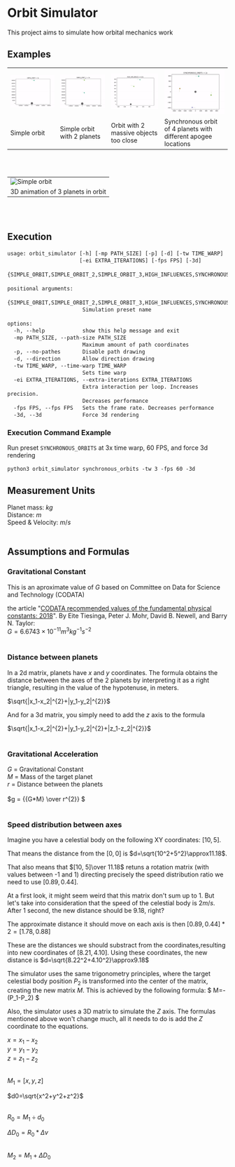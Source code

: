 
# Orbit Simulator
This project aims to simulate how orbital mechanics work

## Examples
<table cellspacing="0" cellpadding="0">
  <tr>
    <td><img src="./readme_files/simple_orbit.gif" alt="Simple orbit" /></td>
    <td><img src="./readme_files/simple_orbit_2.gif" alt="Simple orbit with 2 planets"/></td>
    <td><img src="./readme_files/too_close.gif" alt="Orbit with 2 massive objects too close"/></td>
    <td><img src="./readme_files/sync.gif" alt="Synchronous orbit of 4 planets"/></td>
  </tr>
  <tr>
    <td>Simple orbit</td>
    <td>Simple orbit with 2 planets</td>
    <td>Orbit with 2 massive objects too close</td>
    <td>Synchronous orbit of 4 planets with different apogee locations</td>
  </tr>
  
</table><br><br>
<table cellspacing="0" cellpadding="0">
  <tr>
    <td ><img src="./readme_files/3d.gif" alt="Simple orbit" /></td>
  </tr>
  <tr>
    <td>3D animation of 3 planets in orbit</td>
  </tr>
</table><br><br>

## Execution
```
usage: orbit_simulator [-h] [-mp PATH_SIZE] [-p] [-d] [-tw TIME_WARP]
                       [-ei EXTRA_ITERATIONS] [-fps FPS] [-3d]
                       {SIMPLE_ORBIT,SIMPLE_ORBIT_2,SIMPLE_ORBIT_3,HIGH_INFLUENCES,SYNCHRONOUS_ORBITS,SOLAR_SYSTEM}

positional arguments:
  {SIMPLE_ORBIT,SIMPLE_ORBIT_2,SIMPLE_ORBIT_3,HIGH_INFLUENCES,SYNCHRONOUS_ORBITS,SOLAR_SYSTEM}
                        Simulation preset name

options:
  -h, --help            show this help message and exit
  -mp PATH_SIZE, --path-size PATH_SIZE
                        Maximum amount of path coordinates
  -p, --no-pathes       Disable path drawing
  -d, --direction       Allow direction drawing
  -tw TIME_WARP, --time-warp TIME_WARP
                        Sets time warp
  -ei EXTRA_ITERATIONS, --extra-iterations EXTRA_ITERATIONS
                        Extra interaction per loop. Increases precision.
                        Decreases performance
  -fps FPS, --fps FPS   Sets the frame rate. Decreases performance
  -3d, --3d             Force 3d rendering

```
### Execution Command Example
Run preset ```SYNCHRONOUS_ORBITS``` at 3x time warp, 60 FPS, and force 3d rendering
```
python3 orbit_simulator synchronous_orbits -tw 3 -fps 60 -3d
```

## Measurement Units
Planet mass: $kg$<br>
Distance: $m$<br>
Speed & Velocity: $m/s$<br><br>

## Assumptions and Formulas

### Gravitational Constant
This is an aproximate value of $G$ based on Committee on Data for Science and Technology (CODATA)

the article "[CODATA recommended values of the fundamental physical constants: 2018](https://journals.aps.org/rmp/abstract/10.1103/RevModPhys.93.025010)". By Eite Tiesinga, Peter J. Mohr, David B. Newell, and Barry N. Taylor:<br>
$G= 6.6743 \times 10^{−11} m^3 kg^{−1} s^{−2}$<br><br>

### Distance between planets
In a 2d matrix, planets have $x$ and $y$ coordinates. The formula obtains the distance between the axes of the 2 planets by interpreting it as a right triangle, resulting in the value of the hypotenuse, in meters.

$\sqrt{|x_1-x_2|^{2}+|y_1-y_2|^{2}}$<br>

And for a 3d matrix, you simply need to add the $z$ axis to the formula

$\sqrt{|x_1-x_2|^{2}+|y_1-y_2|^{2}+|z_1-z_2|^{2}}$<br><br>

### Gravitational Acceleration
$G$ = Gravitational Constant<br>
$M$ = Mass of the target planet<br>
$r$ = Distance between the planets<br><br>
$g = {{G*M} \over r^{2}} $<br><br>

### Speed distribution between axes
Imagine you have a celestial body on the following XY coordinates: $[10, 5]$.

That means the distance from the $[0, 0]$ is $d=\sqrt{10^2+5^2}\approx11.18$.

That also means that  $[10, 5]\over 11.18$ retuns a rotation matrix (with values between -1 and 1) directing precisely the speed distribution ratio we need to use $[0.89, 0.44]$.

At a first look, it might seem weird that this matrix don't sum up to 1. But let's take into consideration that the speed of the celestial body is $2m/s$. After 1 second, the new distance should be $9.18$, right?

The approximate distance it should move on each axis is then $[0.89, 0.44] * 2 = [1.78, 0.88]$

These are the distances we should substract from the coordinates,resulting into new coordinates of $[8.21, 4.10]$.
Using these coordinates, the new distance is $d=\sqrt{8.22^2+4.10^2}\approx9.18$

The simulator uses the same trigonometry principles, where the target celestial body position $P_2$ is transformed into the center of the matrix, creating the new matrix $M$. This is achieved by the following formula:
$ M=-(P_1-P_2) $

Also, the simulator uses a 3D matrix to simulate the $Z$ axis. The formulas mentioned above won't change much, all it needs to do is add the $Z$ coordinate to the equations.

$x=x_1-x_2$<br>
$y=y_1-y_2$<br>
$z=z_1-z_2$<br><br>

$M_1=[x,y,z]$

$d0=\sqrt{x^2+y^2+z^2}$<br><br>

$R_0=M_1 \div d_0$

$\Delta D_0=R_0*\Delta v$<br><br>

$M_2=M_1+\Delta D_0$

